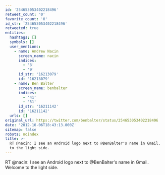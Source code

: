 ```yaml
---
id: '254653053402218496'
retweet_count: '0'
favorite_count: '0'
id_str: '254653053402218496'
retweeted: true
entities:
  hashtags: []
  symbols: []
  user_mentions:
    - name: Andrew Nacin
      screen_name: nacin
      indices:
        - '3'
        - '9'
      id_str: '16213079'
      id: '16213079'
    - name: Ben Balter
      screen_name: benbalter
      indices:
        - '41'
        - '51'
      id_str: '16211142'
      id: '16211142'
  urls: []
original_url: https://twitter.com/benbalter/status/254653053402218496
date: '2012-10-06T18:43:13.000Z'
sitemap: false
robots: noindex
title: >-
  RT @nacin: I see an Android logo next to @BenBalter's name in Gmail. Welcome
  to the light side.
---
```


RT @nacin: I see an Android logo next to @BenBalter's name in Gmail. Welcome to the light side.